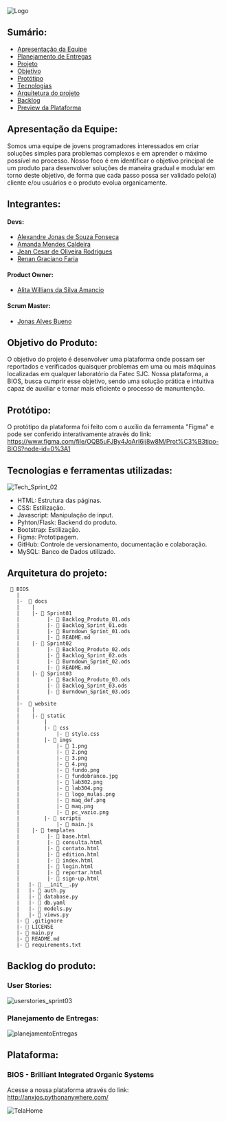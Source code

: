 <img src="https://user-images.githubusercontent.com/89790349/194731178-f02b3b24-e3dd-4ef2-a7f9-52c83dc8cfc1.png" alt="Logo"/>

## Sumário:
* [Apresentação da Equipe](#apresentação-da-equipe)
* [Planejamento de Entregas](#planejamento-de-entregas)
* [Projeto](#projeto)
* [Objetivo](#objetivo)
* [Protótipo](#protótipo)
* [Tecnologias](#tecnologias-e-ferramentas-utilizadas)
* [Arquitetura do projeto](#arquitetura-do-projeto)
* [Backlog](#backlog-do-produto)
* [Preview da Plataforma](#plataforma)

## Apresentação da Equipe:
Somos uma equipe de jovens programadores interessados em criar soluções simples para problemas complexos e em aprender o máximo possível no processo.
Nosso foco é em identificar o objetivo principal de um produto para desenvolver soluções de maneira gradual e modular em torno deste objetivo, de forma que cada passo possa ser validado pelo(a) cliente e/ou usuários e o produto evolua organicamente.

## Integrantes:

#### Devs:
* [Alexandre Jonas de Souza Fonseca](https://github.com/AlexandreJonas)
* [Amanda Mendes Caldeira](https://github.com/AmendoaM)
* [Jean Cesar de Oliveira Rodrigues](https://github.com/JeanRodrigues1)
* [Renan Graciano Faria](https://github.com/VonNexx)
#### Product Owner:
* [Alita Willians da Silva Amancio](https://github.com/AlitaAmancio)
#### Scrum Master:
* [Jonas Alves Bueno](https://github.com/dodekafonos)

## Objetivo do Produto:
O objetivo do projeto é desenvolver uma plataforma onde possam ser reportados e verificados quaisquer problemas em uma ou mais máquinas localizadas em qualquer laboratório da Fatec SJC. Nossa plataforma, a BIOS, busca cumprir esse objetivo, sendo uma solução prática e intuitiva capaz de auxiliar e tornar mais eficiente o processo de manuntenção.

## Protótipo:

O protótipo da plataforma foi feito com o auxílio da ferramenta "Figma" e pode ser conferido interativamente através do link:
https://www.figma.com/file/OQB5uFJBy4JoArI6ij8w8M/Prot%C3%B3tipo-BIOS?node-id=0%3A1

## Tecnologias e ferramentas utilizadas:
![Tech_Sprint_02](https://user-images.githubusercontent.com/89790349/194782330-56dff9b2-6e2a-4a33-9bd6-76f5357cb15d.png)
* HTML: Estrutura das páginas.
* CSS: Estilização.
* Javascript: Manipulação de input.
* Pyhton/Flask: Backend do produto.
* Bootstrap: Estilização.
* Figma: Prototipagem.
* GitHub: Controle de versionamento, documentação e colaboração.
* MySQL: Banco de Dados utilizado.

## Arquitetura do projeto:
```
 📁 BIOS
   |
   |-  📁 docs
   |    |
   |    |- 📁 Sprint01
   |         |- 📑 Backlog_Produto_01.ods
   |         |- 📑 Backlog_Sprint_01.ods
   |         |- 📑 Burndown_Sprint_01.ods
   |         |- 📑 README.md
   |    |- 📁 Sprint02
   |         |- 📑 Backlog_Produto_02.ods
   |         |- 📑 Backlog_Sprint_02.ods
   |         |- 📑 Burndown_Sprint_02.ods
   |         |- 📑 README.md
   |    |- 📁 Sprint03
   |         |- 📑 Backlog_Produto_03.ods
   |         |- 📑 Backlog_Sprint_03.ods
   |         |- 📑 Burndown_Sprint_03.ods
   |
   |-  📁 website
   |    |
   |    |- 📁 static
   |        |
   |        |- 📁 css
   |            |- 📑 style.css
   |        |- 📁 imgs
   |            |- 📑 1.png
   |            |- 📑 2.png
   |            |- 📑 3.png
   |            |- 📑 4.png
   |            |- 📑 fundo.png
   |            |- 📑 fundobranco.jpg
   |            |- 📑 lab302.png
   |            |- 📑 lab304.png
   |            |- 📑 logo_mulas.png
   |            |- 📑 maq_def.png
   |            |- 📑 maq.png
   |            |- 📑 pc_vazio.png
   |        |- 📁 scripts
   |            |- 📑 main.js
   |    |- 📁 templates
   |         |- 📑 base.html
   |         |- 📑 consulta.html
   |         |- 📑 contato.html
   |         |- 📑 edition.html
   |         |- 📑 index.html
   |         |- 📑 login.html
   |         |- 📑 reportar.html
   |         |- 📑 sign-up.html
   |   |- 📑 __init__.py
   |   |- 📑 auth.py
   |   |- 📑 database.py
   |   |- 📑 db.yaml
   |   |- 📑 models.py
   |   |- 📑 views.py
   |- 📑 .gitignore
   |- 📑 LICENSE
   |- 📑 main.py
   |- 📑 README.md
   |- 📑 requirements.txt
```

## Backlog do produto:
### User Stories:
![userstories_sprint03](https://user-images.githubusercontent.com/89790349/200197532-979ab1ad-860a-42d3-9f61-d1d302ff0e20.png)

### Planejamento de Entregas:

![planejamentoEntregas](https://user-images.githubusercontent.com/89790349/194782333-eff5535a-eee3-4bd8-8087-6a2b89d6eb26.png)



## Plataforma:

### BIOS - Brilliant Integrated Organic Systems 

Acesse a nossa plataforma através do link: http://anxjos.pythonanywhere.com/

![TelaHome](https://user-images.githubusercontent.com/89790349/194779366-eeb643f4-3f16-4f99-b428-5be25e1d969b.jpeg)
